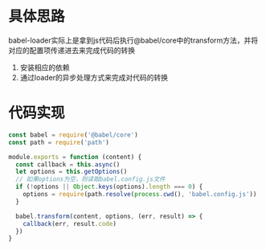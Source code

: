 # 具体思路

babel-loader实际上是拿到js代码后执行@babel/core中的transform方法，并将对应的配置项传递进去来完成代码的转换

1. 安装相应的依赖
2. 通过loader的异步处理方式来完成对代码的转换

# 代码实现

```javascript
const babel = require('@babel/core')
const path = require('path')

module.exports = function (content) {
  const callback = this.async()
  let options = this.getOptions()
  // 如果options为空，则读取babel.config.js文件
  if (!options || Object.keys(options).length === 0) {
    options = require(path.resolve(process.cwd(), 'babel.config.js'))
  }

  babel.transform(content, options, (err, result) => {
    callback(err, result.code)
  })
}
```